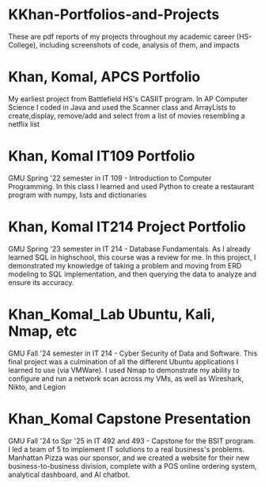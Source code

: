 # KKhan-Portfolios-and-Projects
These are pdf reports of my projects throughout my academic career (HS-College), including screenshots of code, analysis of them, and impacts

# Khan, Komal, APCS Portfolio
My earliest project from Battlefield HS's CASIIT program. In AP Computer Science I coded in Java and used the Scanner class and ArrayLists to create,display, remove/add and select from a list of movies resembling a netflix list

# Khan, Komal IT109 Portfolio
GMU Spring '22 semester in IT 109 - Introduction to Computer Programming. In this class I learned and used Python to create a restaurant program with numpy, lists and dictionaries

# Khan, Komal IT214 Project Portfolio
GMU Spring '23 semester in IT 214 - Database Fundamentals. As I already learned SQL in highschool, this course was a review for me. In this project, I demonstrated my knowledge of taking a problem and moving from ERD modeling to SQL implementation, and then querying the data to analyze and ensure its accuracy.

# Khan_Komal_Lab Ubuntu, Kali, Nmap, etc
GMU Fall '24 semester in IT 214 - Cyber Security of Data and Software. This final project was a culmination of all the different Ubuntu applications I learned to use (via VMWare). I used Nmap to demonstrate my ability to configure and run a network scan across my VMs, as well as Wireshark, Nikto, and Legion

# Khan_Komal Capstone Presentation
GMU Fall '24 to Spr '25 in IT 492 and 493 - Capstone for the BSIT program. I led a team of 5 to implement IT solutions to a real business's problems. Manhattan Pizza was our sponsor, and we created a website for their new business-to-business division, complete with a POS online ordering system, analytical dashboard, and AI chatbot.
